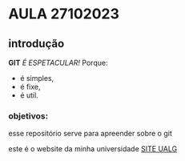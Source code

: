 # AULA 27102023

## introdução
**GIT** _É_ *ESPETACULAR!*
Porque:
 - é simples,
 - é fixe,
 - é util.

### objetivos:

esse repositório serve para apreender sobre o git

este é o website da minha universidade [SITE UALG](https://www.ualg.pt)
